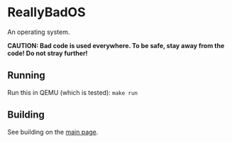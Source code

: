 # ReallyBadOS
An operating system.

<b>CAUTION: Bad code is used everywhere. To be safe, stay away from the code! Do not stray further!</b>

## Running
Run this in QEMU (which is tested): `make run`

## Building
See building on the [main page](https://daniyalw.github.io/ReallyBadOS/).
